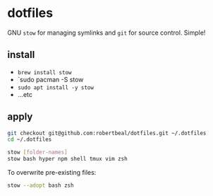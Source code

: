 # dotfiles

GNU `stow` for managing symlinks and `git` for source control. Simple!

## install

- `brew install stow`
- `sudo pacman -S stow
- `sudo apt install -y stow`
- ...etc

## apply

```bash
git checkout git@github.com:robertbeal/dotfiles.git ~/.dotfiles
cd ~/.dotfiles

stow [folder-names]
stow bash hyper npm shell tmux vim zsh
```
To overwrite pre-existing files:

```bash
stow --adopt bash zsh
```
